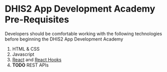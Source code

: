 # DHIS2 App Development Academy Pre-Requisites

Developers should be comfortable working with the following technologies before beginning the DHIS2 App Development Academy

1. HTML & CSS
2. Javascript
3. [React](https://reactjs.org/tutorial/tutorial.html) and [React Hooks](https://reactjs.org/docs/hooks-intro.html)
4. **TODO** REST APIs
